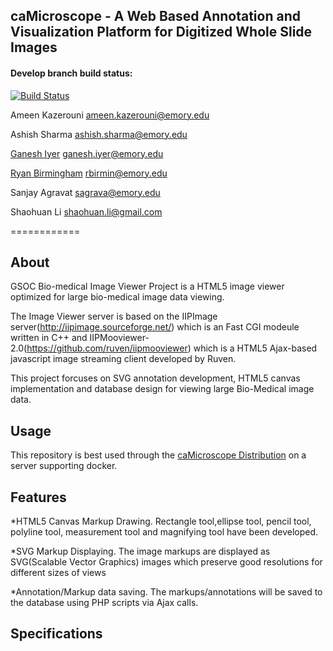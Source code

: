 ## caMicroscope - A Web Based Annotation and Visualization Platform for Digitized Whole Slide Images

#### Develop branch build status:
[![Build Status](https://travis-ci.org/camicroscope/caMicroscope.svg?branch=develop)](https://travis-ci.org/camicroscope/caMicroscope)

Ameen Kazerouni <ameen.kazerouni@emory.edu>

Ashish Sharma <ashish.sharma@emory.edu>

[Ganesh Iyer](http://ganeshiyer.net) <ganesh.iyer@emory.edu>

[Ryan Birmingham](http://rbirm.us) <rbirmin@emory.edu>

Sanjay Agravat <sagrava@emory.edu>

Shaohuan Li <shaohuan.li@gmail.com>

============

About
-------
GSOC Bio-medical Image Viewer Project is a HTML5 image viewer optimized for large bio-medical image data viewing.

The Image Viewer server is based on the IIPImage server(http://iipimage.sourceforge.net/) which is an Fast CGI modeule written in C++ and IIPMooviewer-2.0(https://github.com/ruven/iipmooviewer) which is a HTML5 Ajax-based javascript image streaming client developed by Ruven.

This project forcuses on SVG annotation development, HTML5 canvas implementation and database design for viewing large Bio-Medical image data.

Usage
--------

This repository is best used through the [caMicroscope Distribution](https://github.com/camicroscope/Distro) on a server supporting docker.

Features
--------

*HTML5 Canvas Markup Drawing. Rectangle tool,ellipse tool, pencil tool, polyline tool, measurement tool and magnifying tool have been developed.

*SVG Markup Displaying. The image markups are displayed as SVG(Scalable Vector Graphics) images which preserve good resolutions for different sizes of views

*Annotation/Markup data saving. The markups/annotations will be saved to the database using PHP scripts via Ajax calls.

Specifications
--------------
